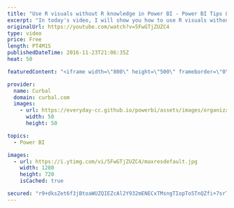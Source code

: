 ```yaml
---
title: "Use R visuals without R knowledge in Power BI - Power BI Tips & Tricks #18"
excerpt: "In today's video, I will show you how to use R visuals without knowing anything about R.  How to install R for Power BI: https://www.youtube.com/watch?v=HcTdXgWGdS8 Link to R visuals gallery: https://app.powerbi.com/visuals/   Looking for a download file? Go to our Download Center: https://curbal.com/donwload-center"
originalUrl: https://youtube.com/watch?v=5FwGTjZUZC4
type: video
price: Free
length: PT4M1S
publishedDateTime: 2016-11-23T21:06:35Z
heat: 50

featuredContent: "<iframe width=\"800\" height=\"500\" frameborder=\"0\" src=\"https://www.youtube.com/embed/5FwGTjZUZC4\" allow=\"accelerometer; autoplay; encrypted-media; gyroscope; picture-in-picture\" allowfullscreen></iframe>"

provider:
  name: Curbal
  domain: curbal.com
  images:
    - url: https://everyday-cc.github.io/powerbi/assets/images/organizations/curbal.com-50x50.jpg
      width: 50
      height: 50

topics:
  - Power BI

images:
  - url: https://i.ytimg.com/vi/5FwGTjZUZC4/maxresdefault.jpg
    width: 1280
    height: 720
    isCached: true

secured: "r9+dksZet6f3jBtoaWUZQIEZcAl2Y932mENECxTMsngTIopTo5TnQZfi+7srTCBJwcjhvIncbWrQhV/PPLeTHRKOPLFaybngtQHNQcxtQ/lHiG9trYkLQcOzSJHQcQh8zlaIC4J6SHCb03GNunIa76/IvlNWFYElbS0zNRqPycingzBVdCbJJGt33XJYe9WfDjcxOBkdKLvpfe4aiwNXo6Cnk+yrzm+izGhw3MWapTlf3mosukhJGGBJQA8MqgzrcoXZ0IUfcddp4PP0gvXit0eoMwJLXutXdHmB2f7GintSbepLNtgDFxHAdkjWWxUigIz6oGmMAWRd1HJ4gCrQLb3Ap+a4cnrHlZExgtx8+dVdqDAGq96VkESisWG6CLgsMlmTof8E71Q2eETQt2l1XKrUcJdFgP2OJeJGMqmUC38=;f8XQ+ulhofuDNiGQx0ZMMw=="
---
```


